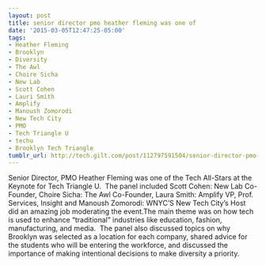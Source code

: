 ```yaml
---
layout: post
title: senior director pmo heather fleming was one of
date: '2015-03-05T12:47:25-05:00'
tags:
- Heather Fleming
- Brooklyn
- Diversity
- The Awl
- Choire Sicha
- New Lab
- Scott Cohen
- Lauri Smith
- Amplify
- Manoush Zomorodi
- New Tech City
- PMO
- Tech Triangle U
- techu
- Brooklyn Tech Triangle
tumblr_url: http://tech.gilt.com/post/112797591504/senior-director-pmo-heather-fleming-was-one-of
---
```

Senior Director, PMO Heather Fleming was one of the Tech All-Stars at the Keynote for Tech Triangle U.  The panel included Scott Cohen: New Lab Co-Founder, Choire Sicha: The Awl Co-Founder, Laura Smith: Amplify VP, Prof. Services, Insight and Manoush Zomorodi: WNYC’S New Tech City’s Host did an amazing job moderating the event.The main theme was on how tech is used to enhance “traditional” industries like education, fashion, manufacturing, and media.  The panel also discussed topics on why Brooklyn was selected as a location for each company, shared advice for the students who will be entering the workforce, and discussed the importance of making intentional decisions to make diversity a priority.
